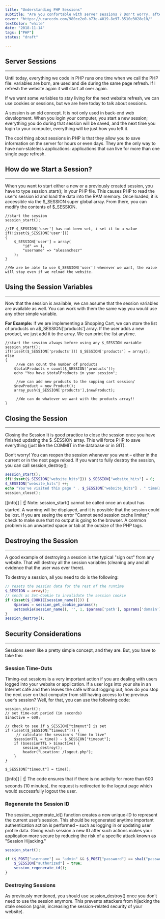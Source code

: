 ```yaml
---
title: "Understanding PHP Sessions"
subtitle: "Are you confortable with server sessions ? Don't worry, after reading this lesson you will be a master in PHP sessions"
cover: "https://ucarecdn.com/980ce2e0-b73e-4019-8e97-3510e3028e10/"
textColor: "white"
date: "2018-11-14"
tags: ["PHP"]
status: "draft"

---
```


## Server Sessions
***

Until today, everything we code in PHP runs one time when we call the PHP file: variables are born, are used and die during the same page refresh.  If I refresh the website again it will start all over again.

If we want some variables to stay living for the next website refresh, we can use cookies or sessions, but we are here today to talk about sessions.

A session is an old concept.   It is not only used in back-end web development.   When you login your computer, you start a new session; everything you do during that session will be saved, and the next time you login to your computer, everything will be just how you left it.

The cool thing about sessions in PHP is that they allow you to save information on the server for hours or even days.  They are the only way to have non-stateless applications: applications that can live for more than one single page refresh.

## How do we Start a Session?
***

When you want to start either a new or a previously created session, you have to type session_start(); in your PHP file.  This causes PHP to read the user’s session id and load the data into the RAM memory.  Once loaded, it is accessible via the $_SESSION super global array.  From there, you can modify the contents of $_SESSION.

```php{numberLines: true}
//start the session 
session_start();

//IF $_SESSION['user'] has not been set, i set it to a value 
if(!isset($_SESSION['user']))
{
    $_SESSION['user'] = array(
        "id" => 1,
        "username" => "alesanchezr"
    );
}

//We are be able to use $_SESSION['user'] whenever we want, the value will stay even if we reload the website.
```

## Using the Session Variables
***

Now that the session is available, we can assume that the session variables are available as well.  You can work with them the same way you would use any other simple variable.

**For Example:**  If we are implementing a Shopping Cart, we can store the list of products on a$_SESSION[‘products’] array.  If the user adds a new product, we just add it to the array.  We can print the list anytime.

```php{numberLines: true}
//start the session always before using any $_SESSION variable 
session_start();
if(!isset($_SESSION['products'])) $_SESSION['products'] = array();
else
{
     //we can count the number of products 
    $totalProducts = count($_SESSION['products']);
    echo "You have $totalProducts in your session";

     //we can add new products to the sopping cart session/ 
    $newProduct = new Product();
    array_push($_SESSION['products'],$newProduct);

     //We can do whatever we want with the products array!! 
}
```

## Closing the Session
***


Closing the Session
It is good practice to close the session once you have finished updating the $_SESSION array.  This will force PHP to save everything  (just like the COMMIT in the database or in GIT).

Don’t worry!  You can reopen the session whenever you want – either in the current or in the next page reload.  If you want to fully destroy the session, you can call session_destroy();

```php
session_start();
if(!isset($_SESSION["website_hits"])) $_SESSION["website_hits"] = 0;
$_SESSION["website_hits"] ++;
echo "You've visited this page " . $_SESSION["website_hits"] . " time(s).";
session_close();
```


[[info]]
| :point_up: Note: session_start() cannot be called once an output has started.  A warning will be displayed, and it is possible that the session could be lost.  If you are seeing the error "Cannot send session cache limiter," check to make sure that no output is going to the browser.  A common problem is an unwanted space or tab at the outsize of the PHP tags.

## Destroying the Session
***

A good example of destroying a session is the typical "sign out" from any website.  That will destroy all the session variables (cleaning any and all evidence that the user was ever there).

To destroy a session, all you need to do is the following:

```php
// resets the session data for the rest of the runtime 
$_SESSION = array();
// sends as Set-Cookie to invalidate the session cookie 
if (isset($_COOKIE[session_name()])) { 
    $params = session_get_cookie_params();
    setcookie(session_name(), '', 1, $params['path'], $params['domain'], $params['secure'], isset($params['httponly']));
}
session_destroy();
```

## Security Considerations
***

Sessions seem like a pretty simple concept, and they are.  But, you have to take this:

### Session Time-Outs

Timing-out sessions is a very important action if you are dealing with users logged into your website or application.  If a user logs into your site in an Internet café and then leaves the café without logging out, how do you stop the next user on that computer from still having access to the previous user’s session?  Well, for that, you can use the following code:

```php{numberLines: true}
session_start();
// set time-out period (in seconds) 
$inactive = 600;

// check to see if $_SESSION["timeout"] is set 
if (isset($_SESSION["timeout"])) {
     // calculate the session's "time to live" 
    $sessionTTL = time() - $_SESSION["timeout"];
    if ($sessionTTL > $inactive) {
        session_destroy();
        header("Location: /logout.php");
    }
}

$_SESSION["timeout"] = time();

```

[[info]]
| :point_up: The code ensures that if there is no activity for more than 600 seconds (10 minutes), the request is redirected to the logout page which would successfully logout the user.

### Regenerate the Session ID

The session_regenerate_id() function creates a new unique-ID to represent the current user’s session.  This should be regenerated anytime important authentication action is performed – such as logging in or updating user profile data.  Giving each session a new ID after such actions makes your application more secure by reducing the risk of a specific attack known as "Session Hijacking."

```php
session_start();

if ($_POST["username"] == "admin" && $_POST["password"] == sha1("password")) {
    $_SESSION["authorized"] = true;
    session_regenerate_id();
}
```

### Destroying Sessions

As previously mentioned, you should use session_destroy() once you don’t need to use the session anymore.  This prevents attackers from hijacking the stale session (again, increasing the session-related security of your website).
